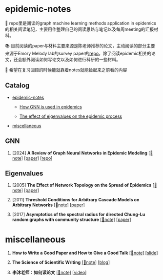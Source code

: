 # epidemic-notes
📢 repo里是阅读的graph machine learning methods application in epidemics的相关阅读笔记，主要用作整理自己的阅读思路与笔记以及每周meeting的汇报材料。



📚 目前阅读的paper与材料主要来源是陈老师推荐的论文，主动阅读的部分主要来源于Emory Melody lab的survey paper的[repo](https://github.com/Emory-Melody/awesome-epidemic-modeling-papers)。除了阅读epidemic相关的论文，还会额外阅读如何写论文以及如何进行科研的一些材料。



🤔 希望在复习回顾的时候能就靠着notes就能捡起来之前看的内容



## Catalog
- [epidemic-notes](#epidemic-notes)
  
  - [How GNN is used in epidemics](#GNN)
  
  - [The effect of eigenvalues on the epidemic process](#Eigenvalues)

- [miscellaneous](#miscellaneous)



## GNN

1. [2024] **A Review of Graph Neural Networks in Epidemic Modeling** [[📝note]](GNN/01.md) [[paper]](https://arxiv.org/pdf/2403.19852) [[repo]](https://github.com/Emory-Melody/awesome-epidemic-modeling-papers)



## Eigenvalues

1. [2005] **The Effect of Network Topology on the Spread of Epidemics** [[📝note]](Eigenvalues/01.md) [[paper]](https://people.maths.bris.ac.uk/~maajg/infocom-worm.pdf)

2. [2011] **Threshold Conditions for Arbitrary Cascade Models on Arbitrary Networks** [[📝note]](Eigenvalues/02.md) [[paper]](https://faculty.cc.gatech.edu/~badityap/papers/gen-threshold-kais12.pdf)

3. [2017] **Asymptotics of the spectral radius for directed Chung-Lu random graphs with community structure** [[📝note]](Eigenvalues/03.md) [[paper]](https://arxiv.org/pdf/1705.10893)


# miscellaneous

1. **How to Write a Good Paper and How to Give a Good Talk** [[📝note]](misc/01.md) [[slide]](https://web.engr.oregonstate.edu/~huanlian/teaching/writing/cuny-gc/how-to-paper-talk-CUNY.pdf)

2. **The Science of Scientific Writing** [[📝note]](misc/02.md) [[blog]](https://www.americanscientist.org/blog/the-long-view/the-science-of-scientific-writing)

3. **李沐老师：如何读论文** [[📝note]](misc/03.md) [[video]](https://www.bilibili.com/video/BV1H44y1t75x/?spm_id_from=333.999.0.0)